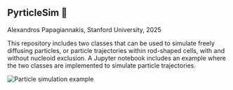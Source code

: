 ## PyrticleSim :8ball: ##

Alexandros Papagiannakis, Stanford University, 2025

This repository includes two classes that can be used to simulate freely diffusing particles, or particle trajectories within rod-shaped cells, with and without nucleoid exclusion.
A Jupyter notebook includes an example where the two classes are implemented to simulate particle trajectories.


![Particle simulation example](https://github.com/alexSysBio/PyrticleSim/blob/main/Example_maps_movie_nucleoid_confinement_short.gif)
